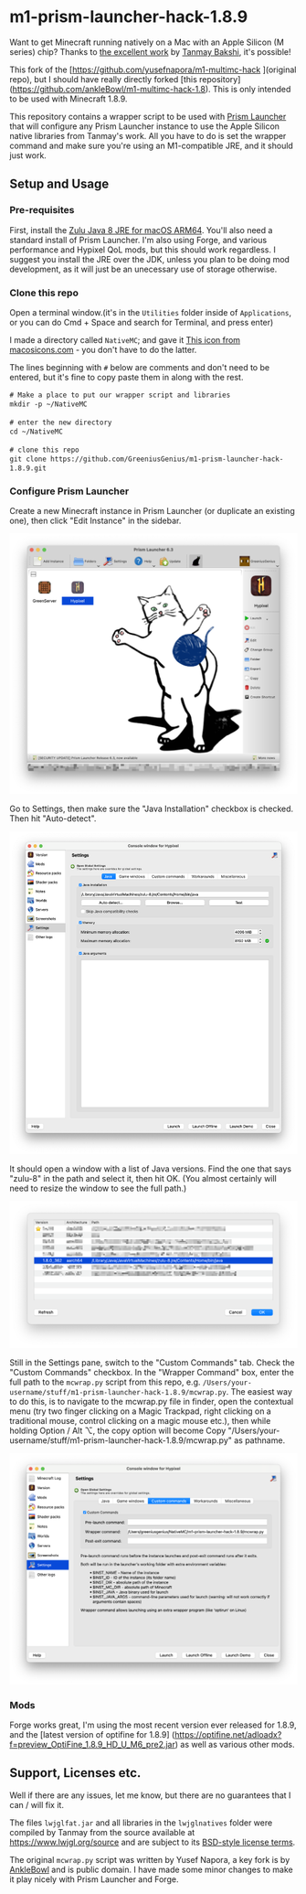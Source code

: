 # m1-prism-launcher-hack-1.8.9

Want to get Minecraft running natively on a Mac with an Apple Silicon (M series) chip? Thanks to [the excellent work](https://gist.github.com/tanmayb123/d55b16c493326945385e815453de411a) by [Tanmay Bakshi](https://gist.github.com/tanmayb123), it's possible!

This fork of the [https://github.com/yusefnapora/m1-multimc-hack ](original repo), but I should have really directly forked [this repository] (https://github.com/ankleBowl/m1-multimc-hack-1.8).
This is only intended to be used with Minecraft 1.8.9.

This repository contains a wrapper script to be used with [Prism Launcher](https://prismlauncher.org) that will configure any Prism Launcher instance to use the Apple Silicon native libraries from Tanmay's work. All you have to do is set the wrapper command and make sure you're using an M1-compatible JRE, and it should just work.

## Setup and Usage

### Pre-requisites

First, install the [Zulu Java 8 JRE for macOS ARM64](https://cdn.azul.com/zulu/bin/zulu8.68.0.21-ca-jre8.0.362-macosx_aarch64.dmg). 
You'll also need a standard install of Prism Launcher. I'm also using Forge, and various performance and Hypixel QoL mods, but this should work regardless.
I suggest you install the JRE over the JDK, unless you plan to be doing mod development, as it will just be an unecessary use of storage otherwise.

### Clone this repo

Open a terminal window.(it's in the `Utilities` folder inside of `Applications`, or you can do Cmd + Space and search for Terminal, and press enter)


I made a directory called `NativeMC`; and gave it [This icon from macosicons.com](https://parsefiles.back4app.com/JPaQcFfEEQ1ePBxbf6wvzkPMEqKYHhPYv8boI1Rc/575f4e76ca7ad6d4fb49776b2bea2eb6_OoCOxqkIF9.icns) - you don't have to do the latter.

The lines beginning with `#` below are comments and don't need to be entered, but it's fine to copy paste them in along with the rest.

```shell
# Make a place to put our wrapper script and libraries
mkdir -p ~/NativeMC

# enter the new directory
cd ~/NativeMC

# clone this repo
git clone https://github.com/GreeniusGenius/m1-prism-launcher-hack-1.8.9.git
```

### Configure Prism Launcher

Create a new Minecraft instance in Prism Launcher (or duplicate an existing one), then click "Edit Instance" in the sidebar.

![Screenshot of Prism Launcher with "Edit Instance" highlighted](./screenshots/edit-instance.png)

Go to Settings, then make sure the "Java Installation" checkbox is checked. Then hit "Auto-detect".

![Screenshot of instance Settings pane with "Auto-detect" button highlighted](./screenshots/detect-jre.png)

It should open a window with a list of Java versions. Find the one that says "zulu-8" in the path and select it, then hit OK. (You almost certainly will need to resize the window to see the full path.)

![Screenshot of JVM list with correct JVM highlighted](./screenshots/select-zulu-jre.png)

Still in the Settings pane, switch to the "Custom Commands" tab. Check the "Custom Commands" checkbox. In the "Wrapper Command" box, enter the full path to the `mcwrap.py` script from this repo, e.g. `/Users/your-username/stuff/m1-prism-launcher-hack-1.8.9/mcwrap.py`. The easiest way to do this, is to navigate to the mcwrap.py file in finder, open the contextual menu (try two finger clicking on a Magic Trackpad, right clicking on a traditional mouse, control clicking on a magic mouse etc.), then while holding Option / Alt ⌥, the copy option will become Copy "/Users/your-username/stuff/m1-prism-launcher-hack-1.8.9/mcwrap.py" as pathname. 

![Screenshot of Prism Launcher with example of path to wrapper command in correct box.](./screenshots/enter-wrapper-command.png)

### Mods

Forge works great, I'm using the most recent version ever released for 1.8.9, and the [latest version of optifine for 1.8.9] (https://optifine.net/adloadx?f=preview_OptiFine_1.8.9_HD_U_M6_pre2.jar) as well as various other mods. 


## Support, Licenses etc.

Well if there are any issues, let me know, but there are no guarantees that I can / will fix it.

The files `lwjglfat.jar` and all libraries in the `lwjglnatives` folder were compiled by Tanmay from the source available at https://www.lwjgl.org/source and are subject to its [BSD-style license terms](https://github.com/LWJGL/lwjgl3/blob/master/LICENSE.md).

The original `mcwrap.py` script was written by Yusef Napora, a key fork is by [AnkleBowl](https://github.com/ankleBowl/m1-multimc-hack-1.8) and is public domain. I have made some minor changes to make it play nicely with Prism Launcher and Forge.
